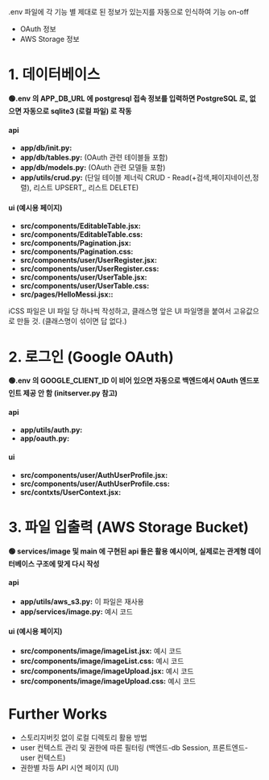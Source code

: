

.env 파일에 각 기능 별 제대로 된 정보가 있는지를 자동으로 인식하여 기능 on-off
- OAuth 정보
- AWS Storage 정보


# 1. 데이터베이스
**🟢.env 의 APP_DB_URL 에 postgresql 접속 정보를 입력하면 PostgreSQL 로, 없으면 자동으로 sqlite3 (로컬 파일) 로 작동**

#### api
- **app/db/__init__.py:**
- **app/db/tables.py:** (OAuth 관련 테이블들 포함)
- **app/db/models.py:** (OAuth 관련 모델들 포함)
- **app/utils/crud.py:** (단일 테이블 제너릭 CRUD - Read(+검색,페이지네이션,정렬), 리스트 UPSERT,, 리스트 DELETE)

#### ui (예시용 페이지)
- **src/components/EditableTable.jsx:**
- **src/components/EditableTable.css:**
- **src/components/Pagination.jsx:**
- **src/components/Pagination.css:**
- **src/components/user/UserRegister.jsx:**
- **src/components/user/UserRegister.css:**
- **src/components/user/UserTable.jsx:**
- **src/components/user/UserTable.css:**
- **src/pages/HelloMessi.jsx::**

ℹ️CSS 파일은 UI 파일 당 하나씩 작성하고, 클래스명 앞은 UI 파일명을 붙여서 고유값으로 만들 것. (클래스명이 섞이면 답 없다.)


# 2. 로그인 (Google OAuth)
**🟢.env 의 GOOGLE_CLIENT_ID 이 비어 있으면 자동으로 백엔드에서 OAuth 엔드포인트 제공 안 함 (initserver.py 참고)**

#### api
- **app/utils/auth.py:**
- **app/oauth.py:**

#### ui
- **src/components/user/AuthUserProfile.jsx:**
- **src/components/user/AuthUserProfile.css:**
- **src/contxts/UserContext.jsx:**



# 3. 파일 입출력 (AWS Storage Bucket)
**🟢 services/image 및 main 에 구현된 api 들은 활용 예시이며, 실제로는 관계형 데이터베이스 구조에 맞게 다시 작성**

#### api
- **app/utils/aws_s3.py:** 이 파일은 재사용
- **app/services/image.py:** 예시 코드

#### ui (예시용 페이지)
- **src/components/image/imageList.jsx:** 예시 코드
- **src/components/image/imageList.css:** 예시 코드
- **src/components/image/imageUpload.jsx:** 예시 코드
- **src/components/image/imageUpload.css:** 예시 코드



# Further Works
- 스토리지버킷 없이 로컬 디렉토리 활용 방법
- user 컨텍스트 관리 및 권한에 따른 필터링 (백엔드-db Session, 프론트엔드-user 컨텍스트)
- 권한별 차등 API 시연 페이지 (UI)


